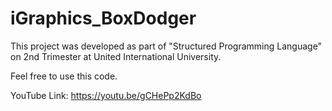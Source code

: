 # iGraphics_BoxDodger
This project was developed as part of "Structured Programming Language" on 2nd Trimester at United International University.

Feel free to use this code.

YouTube Link: https://youtu.be/gCHePp2KdBo

